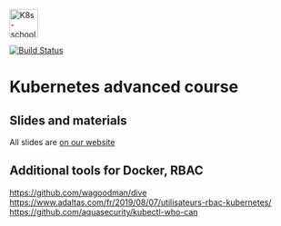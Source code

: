 [<img src="http://k8s-school.fr/images/logo.svg" alt="K8s-school Logo, expertise et formation Kubernetes" height="50" />](https://k8s-school.fr)

[![Build Status](https://travis-ci.org/k8s-school/k8s-advanced.svg?branch=master)](https://travis-ci.org/k8s-school/k8s-advanced)


# Kubernetes advanced course

## Slides and materials

All slides are [on our website](https://www.k8s-school.fr/pdf/E_advanced-kubernetes.pdf)

## Additional tools for Docker, RBAC

https://github.com/wagoodman/dive
https://www.adaltas.com/fr/2019/08/07/utilisateurs-rbac-kubernetes/
https://github.com/aquasecurity/kubectl-who-can
